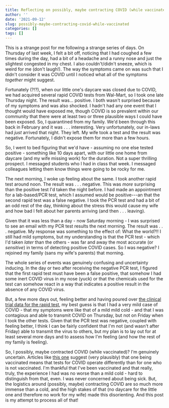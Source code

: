 ```yaml
---
title: Reflecting on possibly, maybe contracting COVID (while vaccinated)
author: ''
date: '2021-09-12'
slug: possibly-maybe-contracting-covid-while-vaccinated
categories: []
tags: []
---
```


This is a strange post for me following a strange series of days. On Thursday of last week, I felt a bit off, noticing that I had coughed a few times during the day, had a bit of a headache and a 
runny nose and just the slightest congested in my chest. I also couldn't/didn't sneeze, which is weird for me (don't laugh!).  The way the symptoms came on was such that I didn't consider it was COVID until I noticed what all of the symptoms _together_ might
suggest. 

Fortunately (?!?), when our little one's daycare was closed due to COVID, we had acquired several rapid COVID
tests from Wal-Mart, so I took one late Thursday night. The result was... positive. I both wasn't surprised
because of my symptoms and was also shocked. I hadn't had any one event that I thought would have exposed me,
though COVID is so prevalent within our community that there were at least two or three plausible ways I could
have been exposed. So, I quarantined from my family. We'd been through this back in February and it was . . . interesting. 
Very unfortunately, our in-laws had _just_ arrived that night. They left. My wife took a test and the result was negative. Fortunately, I didn't expose them for more than a few hours.

So, I went to bed figuring that we'd have - assuming no one else tested positive - something like 10 days apart, 
with our little one home from daycare (and my wife missing work) for the duration. Not a super thrilling prospect. 
I messaged students who I had in class that week. I messaged colleagues letting them know things were going to be rocky for me.

The next morning, I woke up feeling about the same. I took another rapid test around noon. The result was . . . negative. 
This was _more_ surprising than the positive test I'd taken the night before. I had made an appointment for a lab-based/PCR test, 
which I assumed would be positive---an that the second rapid test was a false negative. I took the PCR test and had a bit of an 
odd rest of the day, thinking about the stress this would cause my wife and how bad I felt about her parents arriving (and then . . . leaving). 

Given that it was less than a day - now Saturday morning - I was surprised to see an email with my PCR test results the next morning. The result was . . . negative. My response was something to the effect of: What the world?!! I still had mild symptoms, but my understanding is that the PCR test - which I'd taken _later_ than the others - was far and away the most accurate (or _sensitive_) in terms of detecting positive COVID cases. So I was negative? I rejoined my family (sans my wife's parents) that morning. 

The whole series of events was genuinely confusing and uncertainty inducing. In the day or two after receiving the negative PCR test, I figured that the first rapid test must have been a false positive, that somehow I had some inert COVID virus in my nose (yuck) or that the chemicals used for the test can somehow react in a way that indicates a positive result in the absence of any COVID virus. 

But, a few more days out, feeling better and having poured over [the clinical trial data for the rapid test](https://www.ellumehealth.com/uploads/COVID19-Home-Test-Product-Overview-for-Healthcare-Professionals-D.pdf), my best guess is that I had a very mild case of COVID - that my symptoms were like that of a mild mild cold - and that I was contagious and able to transmit COVID on Thursday, but not on Friday when I took the other tests. Given that the PCR test was negative, coupled with feeling better, I think I can be fairly confident that I'm not (and wasn't after Friday) able to transmit the virus to others, but my plan is to lay out for at least several more days and to assess how I'm feeling (and how the rest of my family is feeling). 

So, I possibly, maybe contracted COVID (while vaccinated)? I'm genuinely uncertain. Articles like [this one](https://www.theatlantic.com/science/archive/2021/08/coronavirus-testing-delta-vaccines/619927/) suggest (very plausibly) that one being vaccinated means that tests for COVID operate differently than for one who is not vaccinated. I'm thankful that I've been vaccinated and that really, truly, the experience I had was no worse than a mild cold - hard to distinguish from that, even. I was never concerned about being sick. But, the logistics around (possibly, maybe) contracting COVID are so much more immense than a cold, and the high stakes of that (no daycare for the little one and therefore no work for my wife) made this disorienting. And this post is my attempt to process all of that!
